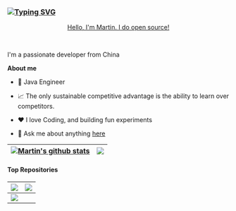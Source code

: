 ### <a href="https://git.io/typing-svg"><img src="https://readme-typing-svg.demolab.com?font=Fira+Code&pause=1000&random=false&width=435&lines=Hi+there+%F0%9F%91%8B!+;I'm+Martin.+I+do+open+source!" alt="Typing SVG" /></a>

<p align="center"><a href="https://www.bianxf.com">Hello, I'm Martin. I do open source!</a></p>

<br />

I'm a passionate developer from China

**About me**

- 💼 Java Engineer

- 📈 The only sustainable competitive advantage is the ability to learn over competitors.

- ❤️ I love Coding, and building fun experiments 

- 💬 Ask me about anything [here](https://bianxf.com/app/aboutme)

| <a href="https://bianxf.com"><img align="center" src="https://github-readme-stats.vercel.app/api?username=martin-chips&show_icons=true&include_all_commits=true&theme=buefy&hide_border=true" alt="Martin's github stats" /></a> | <a href="https://bianxf.com"><img align="center" src="https://github-readme-stats.vercel.app/api/top-langs/?username=martin-chips&layout=compact&theme=buefy&hide_border=true" /></a> |
| ------------- | ------------- |

#### Top Repositories
| <a href="https://github.com/martin-bian/DimpleBlog"><img align="center" src="https://github-readme-stats.vercel.app/api/pin/?username=martin-chips&repo=DimpleBlog&theme=buefy"/></a> | <a href="https://github.com/martin-bian/EAMS"><img align="center" src="https://github-readme-stats.vercel.app/api/pin/?username=martin-chips&repo=EAMS&theme=buefy" /></a> |
| ------------- | ------------- |
|<a href="https://github.com/martin-bian/online_exam_system"><img align="center" src="https://github-readme-stats.vercel.app/api/pin/?username=martin-chips&repo=online_exam_system&theme=buefy" /></a>||

<br />
<br />
